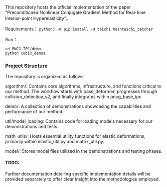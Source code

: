 This repository hosts the official implementation of the paper 
"Preconditioned Nonlinear Conjugate Gradient Method for Real-time Interior-point Hyperelasticity"。

Requirements：
```python3 -m pip install -U taichi meshtaichi_patcher```

Run：
```
cd PNCG_IPC/demo
python cubic_demos
```

### Project Structure
The repository is organized as follows:

algorithm/: Contains core algorithms, infrastructure, and functions critical to our method.
The workflow starts with base_deformer, progresses through collision_detection_v2, and finally integrates within pncg_base_ipc.

demo/: A collection of demonstrations showcasing the capabilities and performance of our method.

util/model_loading: Contains code for loading models necessary for our demonstrations and tests.

math_utils/: Hosts essential utility functions for elastic deformations, primarily within elastic_util.py and matrix_util.py.

model/: Stores model files utilized in the demonstrations and testing phases.


#### TODO:
Further documentation detailing specific implementation details will be provided separately to offer clear insight into the methodologies employed.


